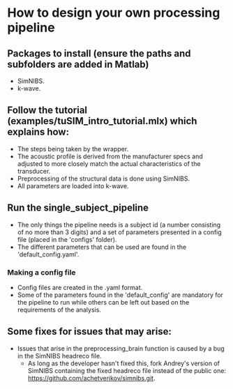 # How to design your own processing pipeline
## Packages to install (ensure the paths and subfolders are added in Matlab)
- SimNIBS.
- k-wave.

## Follow the tutorial (examples/tuSIM_intro_tutorial.mlx) which explains how:
- The steps being taken by the wrapper.
- The acoustic profile is derived from the manufacturer specs and adjusted to more closely match the actual characteristics of the transducer.
- Preprocessing of the structural data is done using SimNIBS.
- All parameters are loaded into k-wave.

## Run the single_subject_pipeline
- The only things the pipeline needs is a subject id (a number consisting of no more than 3 digits) and a set of parameters presented in a config file (placed in the 'configs' folder).
- The different parameters that can be used are found in the 'default_config.yaml'.

### Making a config file
- Config files are created in the .yaml format.
- Some of the parameters found in the 'default_config' are mandatory for the pipeline to run while others can be left out based on the requirements of the analysis.

## Some fixes for issues that may arise:
- Issues that arise in the preprocessing_brain function is caused by a bug in the SimNIBS headreco file.
	- As long as the developer hasn't fixed this, fork Andrey's version of SimNIBS containing the fixed headreco file instead of the public one: https://github.com/achetverikov/simnibs.git.
